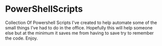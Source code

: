 # PowerShellScripts
Collection Of Powershell Scripts I've created to help automate some of the small things I've had to do in the office. Hopefully this will help someone else but at the minimum it saves me from having to save try to remember the code. Enjoy.

